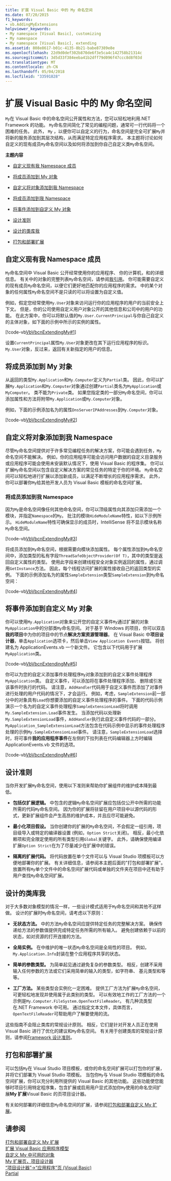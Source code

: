 ```yaml
---
title: 扩展 Visual Basic 中的 My 命名空间
ms.date: 07/20/2015
f1_keywords:
- vb.AddingMyExtensions
helpviewer_keywords:
- My namespace [Visual Basic], customizing
- My namespace
- My namespace [Visual Basic], extending
ms.assetid: 808e8617-b01c-4135-8b21-babe87389e8e
ms.openlocfilehash: 22d9d0def302b870de6f3e5ca4c142758b21314c
ms.sourcegitcommit: 3d5d33f384eeba41b2dff79d096f47ccc8d8f03d
ms.translationtype: MT
ms.contentlocale: zh-CN
ms.lasthandoff: 05/04/2018
ms.locfileid: "33591828"
---
```

# <a name="extending-the-my-namespace-in-visual-basic"></a>扩展 Visual Basic 中的 My 命名空间
`My`在 Visual Basic 中的命名空间公开属性和方法，您可以轻松地利用.NET Framework 的功能。 `My`命名空间简化了常见的编程问题，通常可一行代码将一个困难的任务。 此外， `My` ，以便你可以自定义的行为，命名空间是完全可扩展`My`并将新的服务添加到其层次结构，从而满足特定应用程序需求。 本主题将讨论如何自定义的现有成员`My`命名空间以及如何将添加到你自己自定义类`My`命名空间。  
  
 **主题内容**  
  
-   [自定义现有我 Namespace 成员](#customizing)  
  
-   [将成员添加到 My 对象](#addingtoobjects)  
  
-   [自定义将对象添加到我 Namespace](#addingcustom)  
  
-   [将成员添加到我 Namespace](#addingtonamespace)  
  
-   [将事件添加到自定义 My 对象](#addingevents)  
  
-   [设计准则](#design)  
  
-   [设计的类库我](#designing)  
  
-   [打包和部署扩展](#packaging)  
  
##  <a name="customizing"></a> 自定义现有我 Namespace 成员  
 `My`命名空间中 Visual Basic 公开经常使用你的应用程序、 你的计算机，和的详细信息。 有关中的对象的完整列表`My`命名空间，请参阅[我引用](../../../visual-basic/language-reference/keywords/my-reference.md)。 你可能需要自定义的现有成员`My`命名空间，以便它们更好地匹配你的应用程序的需求。 中的某个对象的任何属性`My`命名空间不是只读的可以将设置为自定义值。  
  
 例如，假定您经常使用`My.User`对象来访问运行你的应用程序的用户的当前安全上下文。 但是，你的公司使用自定义用户对象公开的其他信息和公司中的用户的功能。 在此方案中，你可以将默认值的`My.User.CurrentPrincipal`与你自己自定义的主体对象，如下面的示例中所示的实例的属性。  
  
 [!code-vb[VbVbcnExtendingMy#1](../../../visual-basic/developing-apps/customizing-extending-my/codesnippet/VisualBasic/extending-the-my-namespace_1.vb)]  
  
 设置`CurrentPrincipal`属性`My.User`对象更改在其下运行应用程序的标识。 `My.User`对象，反过来，返回有关新指定的用户的信息。  
  
##  <a name="addingtoobjects"></a> 将成员添加到 My 对象  
 从返回的类型`My.Application`和`My.Computer`定义为`Partial`类。 因此，你可以扩展`My.Application`和`My.Computer`对象通过创建`Partial`类名为`MyApplication`或`MyComputer`。 类不能为`Private`类。 如果您指定类的一部分`My`命名空间，你可以添加属性和方法将附带`My.Application`或`My.Computer`对象。  
  
 例如，下面的示例添加名为的属性`DnsServerIPAddresses`到`My.Computer`对象。  
  
 [!code-vb[VbVbcnExtendingMy#2](../../../visual-basic/developing-apps/customizing-extending-my/codesnippet/VisualBasic/extending-the-my-namespace_2.vb)]  
  
##  <a name="addingcustom"></a> 自定义将对象添加到我 Namespace  
 尽管`My`命名空间提供对于许多常见编程任务的解决方案，你可能会遇到任务，`My`命名空间不能解决。 例如，你的应用程序可能会访问用户数据的自定义目录服务或应用程序可能会使用未安装默认情况下，使用 Visual Basic 的程序集。 你可以扩展`My`命名空间以包含自定义解决方案的常见任务的特定于你的环境。 `My`命名空间可以轻松地进行扩展以添加新成员，以满足不断增长的应用程序需求。 此外，你可以部署你`My`给其他开发人员为 Visual Basic 模板的命名空间扩展。  
  
###  <a name="addingtonamespace"></a> 将成员添加到我 Namespace  
 因为`My`是命名空间像任何其他命名空间，你可以顶级属性向其添加只需添加一个模块，并指定`Namespace`的`My`。 批注的模块`HideModuleName`特性，如以下示例所示。 `HideModuleName`特性可确保显示的成员时，IntelliSense 将不显示模块名称`My`命名空间。  
  
 [!code-vb[VbVbcnExtendingMy#3](../../../visual-basic/developing-apps/customizing-extending-my/codesnippet/VisualBasic/extending-the-my-namespace_3.vb)]  
  
 将成员添加到`My`命名空间，根据需要向模块添加属性。 每个属性添加到`My`命名空间中，添加类型的私有字段`ThreadSafeObjectProvider(Of T)`，其中的类型是返回自定义属性的类型。 使用此字段来创建线程安全对象实例返回的属性，通过调用`GetInstance`方法。 因此，每个线程访问扩展的属性接收自己的返回类型的实例。 下面的示例添加名为的属性`SampleExtension`类型`SampleExtension`到`My`命名空间：  
  
 [!code-vb[VbVbcnExtendingMy#4](../../../visual-basic/developing-apps/customizing-extending-my/codesnippet/VisualBasic/extending-the-my-namespace_4.vb)]  
  
##  <a name="addingevents"></a> 将事件添加到自定义 My 对象  
 你可以使用`My.Application`对象来公开您的自定义事件`My`通过扩展的对象`MyApplication`中的分部类`My`命名空间。 对于基于 Windows 的项目，你可以双击**我的项目**中为你的项目中的节点**解决方案资源管理器**。 在 Visual Basic 中**项目设计器**，单击`Application`选项卡，然后单击`View Application Events`按钮。 将创建名为 ApplicationEvents.vb 一个新文件。 它包含以下代码用于扩展`MyApplication`类。  
  
 [!code-vb[VbVbcnExtendingMy#5](../../../visual-basic/developing-apps/customizing-extending-my/codesnippet/VisualBasic/extending-the-my-namespace_5.vb)]  
  
 你可以为您的自定义添加事件处理程序`My`对象添加到的自定义事件处理程序`MyApplication`类。 自定义事件，可以添加将在事件处理程序添加、 删除或引发该事件时执行的代码。 请注意，`AddHandler`代码用于自定义事件而添加了对事件进行处理的用户代码的情况下，才会运行。 例如，考虑，`SampleExtension`前一部分中的对象具有`Load`你想要添加的自定义事件处理程序的事件。 下面的代码示例演示一个名为的自定义事件处理程序`SampleExtensionLoad`将时调用`My.SampleExtension.Load`事件发生。 当添加代码以处理新`My.SampleExtensionLoad`事件，`AddHandler`执行此自定义事件代码的一部分。 `MyApplication_SampleExtensionLoad`方法包含在代码示例中显示的事件处理程序处理的示例`My.SampleExtensionLoad`事件。 请注意，`SampleExtensionLoad`选择时，将可事件**我的应用程序事件**在左侧的下拉列表在代码编辑器上方时编辑 ApplicationEvents.vb 文件的选项。  
  
 [!code-vb[VbVbcnExtendingMy#6](../../../visual-basic/developing-apps/customizing-extending-my/codesnippet/VisualBasic/extending-the-my-namespace_6.vb)]  
  
##  <a name="design"></a> 设计准则  
 当你开发扩展`My`命名空间，使用以下准则来帮助你扩展组件的维护成本降到最低。  
  
-   **包括仅扩展逻辑。** 中包含的逻辑`My`命名空间扩展应包括仅公开中所需的功能所需的代码`My`命名空间。 因为你的扩展将驻留在用户项目中以源代码的形式，更新扩展组件会产生高昂的维护成本，并且应尽可能避免。  
  
-   **最小化项目假设。** 当你创建你的扩展的`My`命名空间，不会假定一组引用，项目级导入或特定的编译器设置 (例如，`Option Strict`关闭)。 相反，最小化依赖项和完全限定使用的所有类型引用`Global`关键字。 此外，请确保使用编译扩展`Option Strict`在为了尽量减少在扩展中的错误。  
  
-   **隔离的扩展代码。** 将代码放置在单个文件可以与 Visual Studio 项模板可以方便地部署你的扩展。 有关详细信息，请参阅本主题后面的"打包和部署扩展"。 放置所有`My`单个文件中的命名空间扩展代码或单独的文件夹在项目中还有助于用户查找`My`命名空间扩展。  
  
##  <a name="designing"></a> 设计的类库我  
 对于大多数对象模型的情况一样，一些设计模式适用于`My`命名空间和其他不这样做。 设计的扩展时`My`命名空间，请考虑以下原则：  
  
-   **无状态方法。** 中的方法`My`命名空间应提供特定任务的完整解决方案。 确保传递给方法的参数值提供完成特定任务所需的所有输入。 避免创建依赖于以前的状态，如对资源的打开连接的方法。  
  
-   **全局实例。** 在中维护的唯一状态`My`命名空间是全局性的项目。 例如，`My.Application.Info`封装在整个应用程序共享的状态。  
  
-   **简单的参数类型。** 为简单起见通过避免复杂的参数类型。 相反，创建不采用输入任何参数的方法或它们采用简单的输入的类型，如字符串、 基元类型和等等。  
  
-   **工厂方法。** 某些类型会实例化一定困难。 提供工厂方法为扩展`My`命名空间，可更轻松地发现并使用属于此类别的类型。 可以有效地工作的工厂方法的一个示例是`My.Computer.FileSystem.OpenTextFileReader`。 有几种流类型在.NET Framework 中可用。 通过指定文本文件，具体而言，`OpenTextFileReader`可帮助用户了解要使用的流。  
  
 这些指南不会阻止类库的常规设计原则。 相反，它们是针对开发人员正在使用 Visual Basic 进行了优化的建议和`My`命名空间。 有关用于创建类库的常规设计原则，请参阅[Framework 设计准则](../../../standard/design-guidelines/index.md)。  
  
##  <a name="packaging"></a> 打包和部署扩展  
 可以包括`My`在 Visual Studio 项目模板，或你的命名空间扩展可以打包你的扩展，并将它们部署为 Visual Studio 项模板。 当包你`My`与 Visual Studio 项模板的命名空间扩展，你可以充分利用所提供的 Visual Basic 的其他功能。 这些功能使您能够时项目引用特定程序集，包含扩展或启用用户显式添加你`My`使用的命名空间扩展**My 扩展**Visual Basic 的页项目设计器。  
  
 有关如何部署的详细信息`My`命名空间的扩展，请参阅[打包和部署自定义 My 扩展](../../../visual-basic/developing-apps/customizing-extending-my/packaging-and-deploying-custom-my-extensions.md)。  
  
## <a name="see-also"></a>请参阅  
 [打包和部署自定义 My 扩展](../../../visual-basic/developing-apps/customizing-extending-my/packaging-and-deploying-custom-my-extensions.md)  
 [扩展 Visual Basic 应用程序模型](../../../visual-basic/developing-apps/customizing-extending-my/extending-the-visual-basic-application-model.md)  
 [自定义 My 中可用的对象](../../../visual-basic/developing-apps/customizing-extending-my/customizing-which-objects-are-available-in-my.md)  
 [My 扩展页，项目设计器](/visualstudio/ide/reference/my-extensions-page-project-designer-visual-basic)  
 [“项目设计器”->“应用程序”页 (Visual Basic)](/visualstudio/ide/reference/application-page-project-designer-visual-basic)  
 [Partial](../../../visual-basic/language-reference/modifiers/partial.md)
